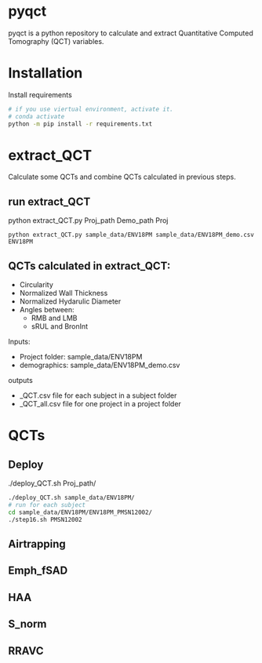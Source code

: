 # pyqct
pyqct is a python repository to calculate and extract Quantitative Computed Tomography (QCT) variables. 

# Installation
Install requirements
```bash
# if you use viertual environment, activate it. 
# conda activate
python -m pip install -r requirements.txt 
```


# extract_QCT
Calculate some QCTs and combine QCTs calculated in previous steps.
## run extract_QCT
python extract_QCT.py Proj_path Demo_path Proj
```
python extract_QCT.py sample_data/ENV18PM sample_data/ENV18PM_demo.csv ENV18PM
```

## QCTs calculated in extract_QCT:
- Circularity
- Normalized Wall Thickness
- Normalized Hydarulic Diameter
- Angles between:
  - RMB and LMB
  - sRUL and BronInt


Inputs:
- Project folder: sample_data/ENV18PM
- demographics: sample_data/ENV18PM_demo.csv


outputs 
- _QCT.csv file for each subject in a subject folder
- _QCT_all.csv file for one project in a project folder


# QCTs

## Deploy
./deploy_QCT.sh Proj_path/
```bash
./deploy_QCT.sh sample_data/ENV18PM/
# run for each subject
cd sample_data/ENV18PM/ENV18PM_PMSN12002/
./step16.sh PMSN12002
```
## Airtrapping

## Emph_fSAD

## HAA

## S_norm

## RRAVC


